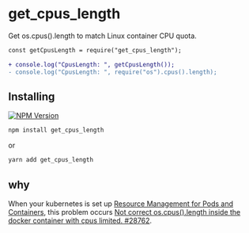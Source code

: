 # get_cpus_length

Get os.cpus().length to match Linux container CPU quota. 

```diff
const getCpusLength = require("get_cpus_length");

+ console.log("CpusLength: ", getCpusLength());
- console.log("CpusLength: ", require("os").cpus().length);
```

## Installing
<a href="https://www.npmjs.com/~get_cpus_length" target="_blank"><img src="https://img.shields.io/npm/v/get_cpus_length.svg" alt="NPM Version" /></a>
```bash
npm install get_cpus_length
```
or
```bash
yarn add get_cpus_length
```

## why
When your kubernetes is set up [Resource Management for Pods and Containers](https://kubernetes.io/docs/concepts/configuration/manage-resources-containers/), this problem occurs [Not correct os.cpus().length inside the docker container with cpus limited. #28762](https://github.com/nodejs/node/issues/28762).